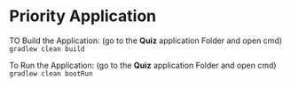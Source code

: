 # Priority Application

TO Build the Application: (go to the **Quiz** application Folder and open cmd)
`gradlew clean build`

To Run the Application: (go to the **Quiz** application Folder and open cmd)
`gradlew clean bootRun`
